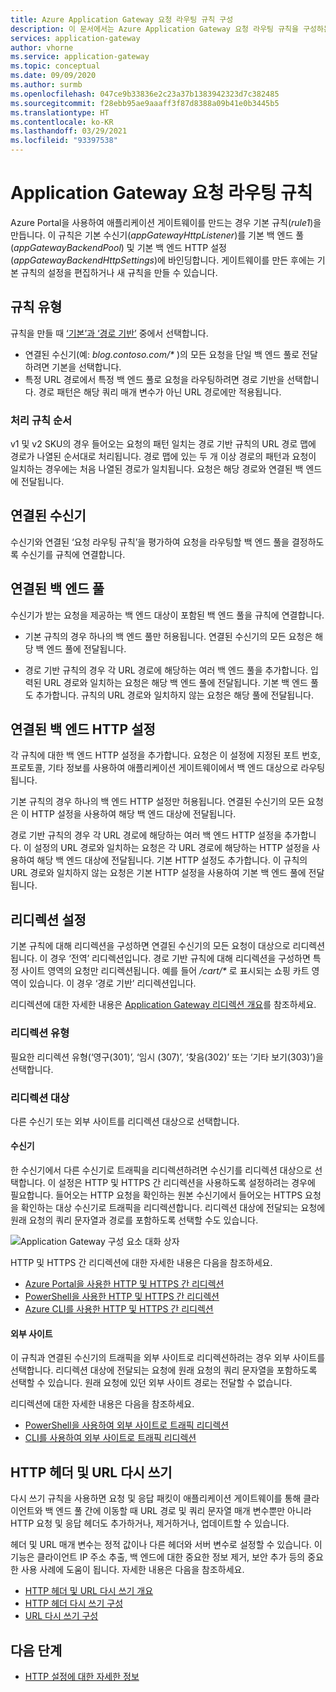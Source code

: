 ```yaml
---
title: Azure Application Gateway 요청 라우팅 규칙 구성
description: 이 문서에서는 Azure Application Gateway 요청 라우팅 규칙을 구성하는 방법을 설명합니다.
services: application-gateway
author: vhorne
ms.service: application-gateway
ms.topic: conceptual
ms.date: 09/09/2020
ms.author: surmb
ms.openlocfilehash: 047ce9b33836e2c23a37b1383942323d7c382485
ms.sourcegitcommit: f28ebb95ae9aaaff3f87d8388a09b41e0b3445b5
ms.translationtype: HT
ms.contentlocale: ko-KR
ms.lasthandoff: 03/29/2021
ms.locfileid: "93397538"
---
```

# <a name="application-gateway-request-routing-rules"></a>Application Gateway 요청 라우팅 규칙

Azure Portal을 사용하여 애플리케이션 게이트웨이를 만드는 경우 기본 규칙(*rule1*)을 만듭니다. 이 규칙은 기본 수신기(*appGatewayHttpListener*)를 기본 백 엔드 풀(*appGatewayBackendPool*) 및 기본 백 엔드 HTTP 설정(*appGatewayBackendHttpSettings*)에 바인딩합니다. 게이트웨이를 만든 후에는 기본 규칙의 설정을 편집하거나 새 규칙을 만들 수 있습니다.

## <a name="rule-type"></a>규칙 유형

규칙을 만들 때 [‘기본’과 ‘경로 기반’](./application-gateway-components.md#request-routing-rules) 중에서 선택합니다. 

- 연결된 수신기(예: *blog<i></i>.contoso.com/\** )의 모든 요청을 단일 백 엔드 풀로 전달하려면 기본을 선택합니다.
- 특정 URL 경로에서 특정 백 엔드 풀로 요청을 라우팅하려면 경로 기반을 선택합니다. 경로 패턴은 해당 쿼리 매개 변수가 아닌 URL 경로에만 적용됩니다.

### <a name="order-of-processing-rules"></a>처리 규칙 순서

v1 및 v2 SKU의 경우 들어오는 요청의 패턴 일치는 경로 기반 규칙의 URL 경로 맵에 경로가 나열된 순서대로 처리됩니다. 경로 맵에 있는 두 개 이상 경로의 패턴과 요청이 일치하는 경우에는 처음 나열된 경로가 일치됩니다. 요청은 해당 경로와 연결된 백 엔드에 전달됩니다.

## <a name="associated-listener"></a>연결된 수신기

수신기와 연결된 ‘요청 라우팅 규칙’을 평가하여 요청을 라우팅할 백 엔드 풀을 결정하도록 수신기를 규칙에 연결합니다.

## <a name="associated-back-end-pool"></a>연결된 백 엔드 풀

수신기가 받는 요청을 제공하는 백 엔드 대상이 포함된 백 엔드 풀을 규칙에 연결합니다.

 - 기본 규칙의 경우 하나의 백 엔드 풀만 허용됩니다. 연결된 수신기의 모든 요청은 해당 백 엔드 풀에 전달됩니다.

 - 경로 기반 규칙의 경우 각 URL 경로에 해당하는 여러 백 엔드 풀을 추가합니다. 입력된 URL 경로와 일치하는 요청은 해당 백 엔드 풀에 전달됩니다. 기본 백 엔드 풀도 추가합니다. 규칙의 URL 경로와 일치하지 않는 요청은 해당 풀에 전달됩니다.

## <a name="associated-back-end-http-setting"></a>연결된 백 엔드 HTTP 설정

각 규칙에 대한 백 엔드 HTTP 설정을 추가합니다. 요청은 이 설정에 지정된 포트 번호, 프로토콜, 기타 정보를 사용하여 애플리케이션 게이트웨이에서 백 엔드 대상으로 라우팅됩니다.

기본 규칙의 경우 하나의 백 엔드 HTTP 설정만 허용됩니다. 연결된 수신기의 모든 요청은 이 HTTP 설정을 사용하여 해당 백 엔드 대상에 전달됩니다.

경로 기반 규칙의 경우 각 URL 경로에 해당하는 여러 백 엔드 HTTP 설정을 추가합니다. 이 설정의 URL 경로와 일치하는 요청은 각 URL 경로에 해당하는 HTTP 설정을 사용하여 해당 백 엔드 대상에 전달됩니다. 기본 HTTP 설정도 추가합니다. 이 규칙의 URL 경로와 일치하지 않는 요청은 기본 HTTP 설정을 사용하여 기본 백 엔드 풀에 전달됩니다.

## <a name="redirection-setting"></a>리디렉션 설정

기본 규칙에 대해 리디렉션을 구성하면 연결된 수신기의 모든 요청이 대상으로 리디렉션됩니다. 이 경우 ‘전역’ 리디렉션입니다. 경로 기반 규칙에 대해 리디렉션을 구성하면 특정 사이트 영역의 요청만 리디렉션됩니다. 예를 들어 */cart/\** 로 표시되는 쇼핑 카트 영역이 있습니다. 이 경우 ‘경로 기반’ 리디렉션입니다.

리디렉션에 대한 자세한 내용은 [Application Gateway 리디렉션 개요](redirect-overview.md)를 참조하세요.

### <a name="redirection-type"></a>리디렉션 유형

필요한 리디렉션 유형(‘영구(301)’, ‘임시 (307)’, ‘찾음(302)’ 또는 ‘기타 보기(303)’)을 선택합니다.   

### <a name="redirection-target"></a>리디렉션 대상

다른 수신기 또는 외부 사이트를 리디렉션 대상으로 선택합니다.

#### <a name="listener"></a>수신기

한 수신기에서 다른 수신기로 트래픽을 리디렉션하려면 수신기를 리디렉션 대상으로 선택합니다. 이 설정은 HTTP 및 HTTPS 간 리디렉션을 사용하도록 설정하려는 경우에 필요합니다. 들어오는 HTTP 요청을 확인하는 원본 수신기에서 들어오는 HTTPS 요청을 확인하는 대상 수신기로 트래픽을 리디렉션합니다. 리디렉션 대상에 전달되는 요청에 원래 요청의 쿼리 문자열과 경로를 포함하도록 선택할 수도 있습니다.

![Application Gateway 구성 요소 대화 상자](./media/configuration-overview/configure-redirection.png)

HTTP 및 HTTPS 간 리디렉션에 대한 자세한 내용은 다음을 참조하세요.
- [Azure Portal을 사용한 HTTP 및 HTTPS 간 리디렉션](redirect-http-to-https-portal.md)
- [PowerShell을 사용한 HTTP 및 HTTPS 간 리디렉션](redirect-http-to-https-powershell.md)
- [Azure CLI를 사용한 HTTP 및 HTTPS 간 리디렉션](redirect-http-to-https-cli.md)

#### <a name="external-site"></a>외부 사이트

이 규칙과 연결된 수신기의 트래픽을 외부 사이트로 리디렉션하려는 경우 외부 사이트를 선택합니다. 리디렉션 대상에 전달되는 요청에 원래 요청의 쿼리 문자열을 포함하도록 선택할 수 있습니다. 원래 요청에 있던 외부 사이트 경로는 전달할 수 없습니다.

리디렉션에 대한 자세한 내용은 다음을 참조하세요.
- [PowerShell을 사용하여 외부 사이트로 트래픽 리디렉션](redirect-external-site-powershell.md)
- [CLI를 사용하여 외부 사이트로 트래픽 리디렉션](redirect-external-site-cli.md)

## <a name="rewrite-http-headers-and-url"></a>HTTP 헤더 및 URL 다시 쓰기

다시 쓰기 규칙을 사용하면 요청 및 응답 패킷이 애플리케이션 게이트웨이를 통해 클라이언트와 백 엔드 풀 간에 이동할 때 URL 경로 및 쿼리 문자열 매개 변수뿐만 아니라 HTTP 요청 및 응답 헤더도 추가하거나, 제거하거나, 업데이트할 수 있습니다.

헤더 및 URL 매개 변수는 정적 값이나 다른 헤더와 서버 변수로 설정할 수 있습니다. 이 기능은 클라이언트 IP 주소 추출, 백 엔드에 대한 중요한 정보 제거, 보안 추가 등의 중요한 사용 사례에 도움이 됩니다.
자세한 내용은 다음을 참조하세요.

 - [HTTP 헤더 및 URL 다시 쓰기 개요](rewrite-http-headers-url.md)
 - [HTTP 헤더 다시 쓰기 구성](rewrite-http-headers-portal.md)
 - [URL 다시 쓰기 구성](rewrite-url-portal.md)

## <a name="next-steps"></a>다음 단계

- [HTTP 설정에 대한 자세한 정보](configuration-http-settings.md)